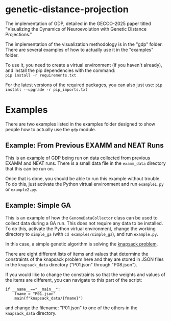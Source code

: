 # genetic-distance-projection
The implementation of GDP, detailed in the GECCO-2025 paper titled "Visualizing the Dynamics of Neuroevolution with Genetic Distance Projections."    

The implementation of the visualization methodology is in the "gdp" folder. There are several examples of how to actually use it in the "examples" folder.     

To use it, you need to create a virtual environment (if you haven't already), and install the pip dependencies with the command:    
`pip install -r requirements.txt`

For the latest versions of the required packages, you can also just use:
`pip install --upgrade -r pip_imports.txt`

# Examples  
There are two examples listed in the examples folder designed to show people how to actually use the `gdp` module.     

## Example: From Previous EXAMM and NEAT Runs
This is an example of GDP being run on data collected from previous EXAMM and NEAT runs. There is a small data file in the `examm_data` directory that this can be run on.

Once that is done, you should be able to run this example without trouble. To do this, just activate the Python virtual environment and run `example1.py` or `example2.py`.   

## Example: Simple GA    
This is an example of how the `GenomeDataCollector` class can be used to collect data during a GA run. This does not require any data to be installed. To do this, activate the Python virtual environment, change the working directory to `simple_ga` (with `cd examples/simple_ga`), and run `example.py`.

In this case, a simple genetic algorithm is solving the [knapsack problem](https://en.wikipedia.org/wiki/Knapsack_problem). 

There are eight different lists of items and values that determine the constraints of the knapsack problem here and they are stored in JSON files in the `knapsack_data` directory ("P01.json" through "P08.json"). 

If you would like to change the constraints so that the weights and values of the items are different, you can navigate to this part of the script:
```
if __name__=="__main__":  
    fname = "P01.json"  
    main(f"knapsack_data/{fname}")
```
and change the filename: "P01.json" to one of the others in the `knapsack_data` directory. 
